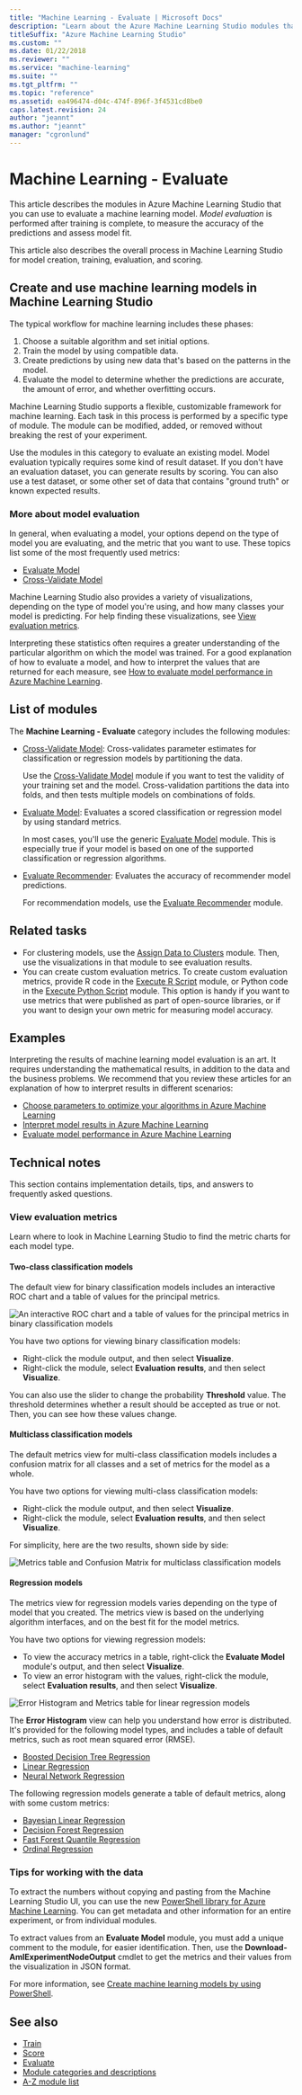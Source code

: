 ```yaml
---
title: "Machine Learning - Evaluate | Microsoft Docs"
description: "Learn about the Azure Machine Learning Studio modules that you can use to evaluate a machine learning model."
titleSuffix: "Azure Machine Learning Studio"
ms.custom: ""
ms.date: 01/22/2018
ms.reviewer: ""
ms.service: "machine-learning"
ms.suite: ""
ms.tgt_pltfrm: ""
ms.topic: "reference"
ms.assetid: ea496474-d04c-474f-896f-3f4531cd8be0
caps.latest.revision: 24
author: "jeannt"
ms.author: "jeannt"
manager: "cgronlund"
---
```

# Machine Learning - Evaluate

This article describes the modules in Azure Machine Learning Studio that you can use to evaluate a machine learning model. _Model evaluation_ is performed after training is complete, to measure the accuracy of the predictions and assess model fit.

This article also describes the overall process in Machine Learning Studio for model creation, training, evaluation, and scoring.

## Create and use machine learning models in Machine Learning Studio

The typical workflow for machine learning includes these phases:

1. Choose a suitable algorithm and set initial options.
2. Train the model by using compatible data.
3. Create predictions by using new data that's based on the patterns in the model.
4. Evaluate the model to determine whether the predictions are accurate, the amount of error, and whether overfitting occurs.

Machine Learning Studio supports a flexible, customizable framework for machine learning. Each task in this process is performed by a specific type of module. The module can be modified, added, or removed without breaking the rest of your experiment.

Use the modules in this category to evaluate an existing model. Model evaluation typically requires some kind of result dataset. If you don't have an evaluation dataset, you can generate results by scoring. You can also use a test dataset, or some other set of data that contains "ground truth" or known expected results.

### More about model evaluation

In general, when evaluating a model, your options depend on the type of model you are evaluating, and the metric that you want to use. These topics list some of the most frequently used metrics:

- [Evaluate Model](evaluate-model.md)
- [Cross-Validate Model ](cross-validate-model.md)

Machine Learning Studio also provides a variety of visualizations, depending on the type of model you're using, and how many classes your model is predicting. For help finding these visualizations, see [View evaluation metrics](#bkmk_ViewMetrics).

Interpreting these statistics often requires a greater understanding of the particular algorithm on which the model was trained. For a good explanation of how to evaluate a model, and how to interpret the values that are returned for each measure, see [How to evaluate model performance in Azure Machine Learning](https://azure.microsoft.com/documentation/articles/machine-learning-evaluate-model-performance).

## List of modules

The **Machine Learning - Evaluate** category includes the following modules:

- [Cross-Validate Model](cross-validate-model.md): Cross-validates parameter estimates for classification or regression models by partitioning the data.

    Use the [Cross-Validate Model](cross-validate-model.md) module if you want to test the validity of your training set and the model. Cross-validation partitions the data into folds, and then tests multiple models on combinations of folds.

- [Evaluate Model](evaluate-model.md): Evaluates a scored classification or regression model by using standard metrics.

    In most cases, you'll use the generic [Evaluate Model](evaluate-model.md) module. This is especially true if your model is based on one of the supported classification or regression algorithms.

- [Evaluate Recommender](evaluate-recommender.md): Evaluates the accuracy of recommender model predictions.

    For recommendation models, use the [Evaluate Recommender](evaluate-recommender.md) module.

## Related tasks

- For clustering models, use the [Assign Data to Clusters](assign-data-to-clusters.md) module. Then, use the visualizations in that module to see evaluation results.
- You can create custom evaluation metrics. To create custom evaluation metrics, provide R code in the [Execute R Script](execute-r-script.md) module, or Python code in the [Execute Python Script](execute-python-script.md) module. This option is handy if you want to use metrics that were published as part of open-source libraries, or if you want to design your own metric for measuring model accuracy.

## Examples

Interpreting the results of machine learning model evaluation is an art. It requires understanding the mathematical results, in addition to the data and the business problems. We recommend that you review these articles for an explanation of how to interpret results in different scenarios:

- [Choose parameters to optimize your algorithms in Azure Machine Learning](https://azure.microsoft.com/documentation/articles/machine-learning-algorithm-parameters-optimize)
- [Interpret model results in Azure Machine Learning](https://azure.microsoft.com/documentation/articles/machine-learning-interpret-model-results)
- [Evaluate model performance in Azure Machine Learning](https://azure.microsoft.com/documentation/articles/machine-learning-evaluate-model-performance)

## Technical notes

This section contains implementation details, tips, and answers to frequently asked questions.

### <a name="bkmk_ViewMetrics"></a>View evaluation metrics

Learn where to look in Machine Learning Studio to find the metric charts for each model type.

#### Two-class classification models

The default view for binary classification models includes an interactive ROC chart and a table of values for the principal metrics.

![An interactive ROC chart and a table of values for the principal metrics in binary classification models](media/evaluate-binaryclassification-defaultview.JPG)

You have two options for viewing binary classification models:

- Right-click the module output, and then select **Visualize**.
- Right-click the module, select **Evaluation results**, and then select **Visualize**.

You can also use the slider to change the probability **Threshold** value. The threshold determines whether a result should be accepted as true or not. Then, you can see how these values change.

#### Multiclass classification models

The default metrics view for multi-class classification models includes a confusion matrix for all classes and a set of metrics for the model as a whole.

You have two options for viewing multi-class classification models:

- Right-click the module output, and then select **Visualize**.
- Right-click the module, select **Evaluation results**, and then select **Visualize**.

For simplicity, here are the two results, shown side by side:

![Metrics table and Confusion Matrix for multiclass classification models](media/evaluate-multiclass-view.JPG)

#### Regression models

The metrics view for regression models varies depending on the type of model that you created. The metrics view is based on the underlying algorithm interfaces, and on the best fit for the model metrics.

You have two options for viewing regression models:

- To view the accuracy metrics in a table, right-click the **Evaluate Model** module's output, and then select **Visualize**.
- To view an error histogram with the values, right-click the module, select **Evaluation results**, and then select **Visualize**.

![Error Histogram and Metrics table for linear regression models](media/error-histogram-linear-regression.JPG)

The **Error Histogram** view can help you understand how error is distributed. It's provided for the following model types, and includes a table of default metrics, such as root mean squared error (RMSE).

- [Boosted Decision Tree Regression](boosted-decision-tree-regression.md)
- [Linear Regression](linear-regression.md)
- [Neural Network Regression](neural-network-regression.md)

The following regression models generate a table of default metrics, along with some custom metrics:

- [Bayesian Linear Regression](bayesian-linear-regression.md)
- [Decision Forest Regression](decision-forest-regression.md)
- [Fast Forest Quantile Regression](fast-forest-quantile-regression.md)
- [Ordinal Regression](ordinal-regression.md)

### Tips for working with the data

To extract the numbers without copying and pasting from the Machine Learning Studio UI, you can use the new [PowerShell library for Azure Machine Learning](https://github.com/hning86/azuremlps). You can get metadata and other information for an entire experiment, or from individual modules.

To extract values from an **Evaluate Model** module, you must add a unique comment to the module, for easier identification. Then, use the **Download-AmlExperimentNodeOutput** cmdlet to get the metrics and their values from the visualization in JSON format.

For more information, see [Create machine learning models by using PowerShell](https://docs.microsoft.com/azure/machine-learning/machine-learning-create-models-and-endpoints-with-powershell).

## See also

- [Train](machine-learning-train.md)
- [Score](machine-learning-score.md)
- [Evaluate](machine-learning-evaluate.md)
- [Module categories and descriptions](machine-learning-module-descriptions.md)
- [A-Z module list](a-z-module-list.md)
